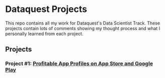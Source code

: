 # Dataquest Projects  
This repo contains all my work for Dataquest's Data Scientist Track. These projects contain lots of comments showing my thought process and what I personally learned from each project.  
## Projects

### Project #1: [Profitable App Profiles on App Store and Google Play](https://github.com/jaloo555/Dataquest-Projects/blob/master/Profitable_apps_analysis/Basics.ipynb)
